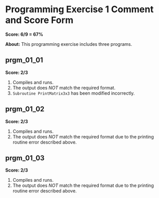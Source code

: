 # Programming Exercise 1 Comment and Score Form

__Score: 6/9 = 67%__

__About:__ This programming exercise includes three programs.

## prgm_01_01

__Score: 2/3__

1. Compiles and runs.
2. The output does _NOT_ match the required format.
3. `Subroutine PrintMatrix3x3` has been modified incorrectly.

## prgm_01_02

__Score: 2/3__

1. Compiles and runs.
2. The output does _NOT_ match the required format due to the printing routine error described above.

## prgm_01_03

__Score: 2/3__

1. Compiles and runs.
2. The output does _NOT_ match the required format due to the printing routine error described above.
